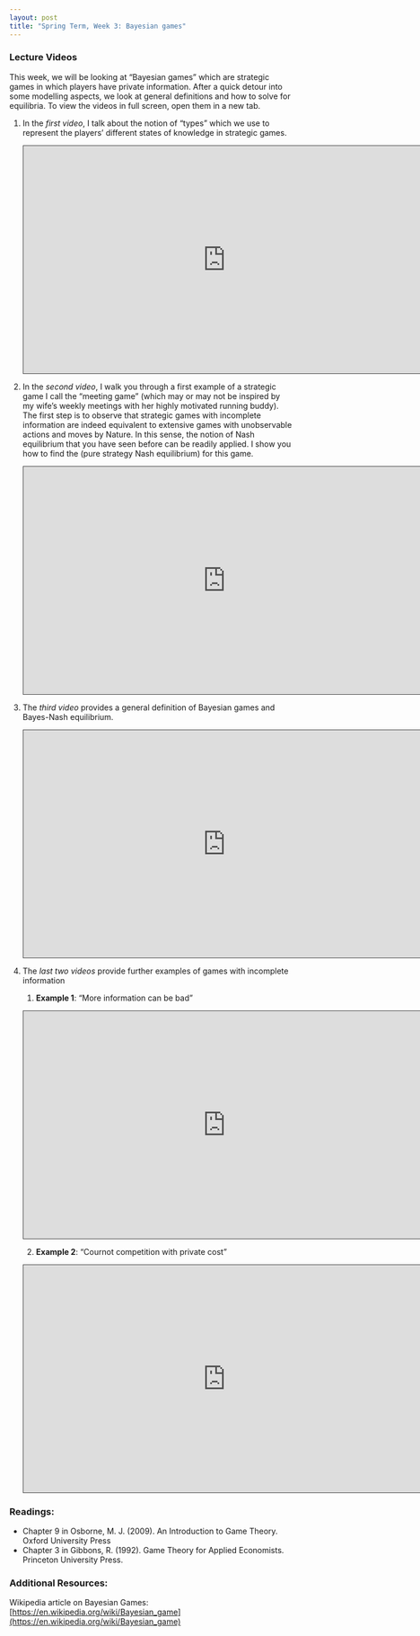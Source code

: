 ```yaml
---
layout: post
title: "Spring Term, Week 3: Bayesian games"
---
```



### Lecture Videos
This week, we will be looking at “Bayesian games” which are strategic games in which players have private information. After a quick detour into some modelling aspects, we look at general definitions and how to solve for equilibria. To view the videos in full screen, open them in a new tab.  

1. In the *first video*, I talk about the notion of “types” which we use to represent the players’ different states of knowledge in strategic games. 
    <p><iframe src="https://york.cloud.panopto.eu/Panopto/Pages/Embed.aspx?id=0c94f52e-d0bf-4e86-9616-acba012115a8&autoplay=false&offerviewer=true&showtitle=false&showbrand=false&captions=false&interactivity=all" height="405" width="720" style="border: 1px solid #464646;" allowfullscreen allow="autoplay"></iframe></p>
2. In the *second video*, I walk you through a first example of a strategic game I call the “meeting game” (which may or may not be inspired by my wife’s weekly meetings with her highly motivated running buddy). The first step is to observe that strategic games with incomplete information are indeed equivalent to extensive games with unobservable actions and moves by Nature. In this sense, the notion of Nash equilibrium that you have seen before can be readily applied. I show you how to find the (pure strategy Nash equilibrium) for this game. 

    <p><iframe src="https://york.cloud.panopto.eu/Panopto/Pages/Embed.aspx?id=4fafd131-31a3-4fa7-a2e4-acba01450f85&autoplay=false&offerviewer=true&showtitle=false&showbrand=false&captions=false&interactivity=all" height="405" width="720" style="border: 1px solid #464646;" allowfullscreen allow="autoplay"></iframe></p>

3. The *third video* provides a general definition of Bayesian games and Bayes-Nash equilibrium. 
    <p><iframe src="https://york.cloud.panopto.eu/Panopto/Pages/Embed.aspx?id=9318fcd3-02c5-4832-8c0d-acbb00e4bce4&autoplay=false&offerviewer=true&showtitle=false&showbrand=false&captions=false&interactivity=all" height="405" width="720" style="border: 1px solid #464646;" allowfullscreen allow="autoplay"></iframe></p>
4. The *last two videos* provide further examples of games with incomplete information

   1. **Example 1**:  “More information can be bad”
    <p><iframe src="https://york.cloud.panopto.eu/Panopto/Pages/Embed.aspx?id=14f193e2-fc0f-4340-8efe-acbb00e9ef2c&autoplay=false&offerviewer=true&showtitle=false&showbrand=false&captions=false&interactivity=all" height="405" width="720" style="border: 1px solid #464646;" allowfullscreen allow="autoplay"></iframe></p>

   2. **Example 2**: “Cournot competition with private cost”
   <p><iframe src="https://york.cloud.panopto.eu/Panopto/Pages/Embed.aspx?id=f78caa58-ebb9-4c5e-9089-acbb00f8eb71&autoplay=false&offerviewer=true&showtitle=false&showbrand=false&captions=false&interactivity=all" height="405" width="720" style="border: 1px solid #464646;" allowfullscreen allow="autoplay"></iframe></p>

### Readings:
- Chapter 9 in Osborne, M. J. (2009). An Introduction to Game Theory. Oxford University Press
- Chapter 3 in Gibbons, R. (1992). Game Theory for Applied Economists. Princeton University Press.
### Additional Resources: 
Wikipedia article on Bayesian Games: [https://en.wikipedia.org/wiki/Bayesian_game](https://en.wikipedia.org/wiki/Bayesian_game)

